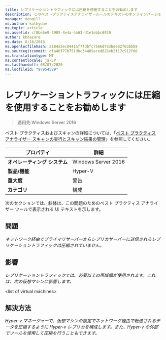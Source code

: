 ```yaml
---
title: レプリケーショントラフィックには圧縮を使用することをお勧めします
description: このベストプラクティスアナライザールールのテキストのオンラインバージョン。
manager: dongill
ms.author: kathydav
ms.topic: article
ms.assetid: cf8be6e9-2909-4e4a-bb63-d1e1ebbc6930
author: kbdazure
ms.date: 8/16/2016
ms.openlocfilehash: 2184a2ec0441af7fdbfc7566d783bee82f6bbbb9
ms.sourcegitcommit: dfa48f77b751dbc34409aced628eb2f17c912f08
ms.translationtype: MT
ms.contentlocale: ja-JP
ms.lasthandoff: 08/07/2020
ms.locfileid: "87954529"
---
```

# <a name="compression-is-recommended-for-replication-traffic"></a>レプリケーショントラフィックには圧縮を使用することをお勧めします

>適用先:Windows Server 2016

ベスト プラクティスおよびスキャンの詳細については、「[ベスト プラクティス アナライザー スキャンの実行とスキャン結果の管理](https://go.microsoft.com/fwlink/p/?LinkID=223177)」を参照してください。

|プロパティ|詳細|
|-|-|
|**オペレーティング システム**|Windows Server 2016|
|**製品/機能**|Hyper-V|
|**重大度**|警告|
|**カテゴリ**|構成|

次のセクションでは、斜体は、この問題のためのベスト プラクティス アナライザー ツールで表示される UI テキストを示します。

## <a name="issue"></a>問題
*ネットワーク経由でプライマリサーバーからレプリカサーバーに送信されるレプリケーショントラフィックは圧縮されていません。*

## <a name="impact"></a>影響
*レプリケーショントラフィックでは、必要以上の帯域幅が使用されます。これは、次の仮想マシンに影響します。*

\<list of virtual machines>

## <a name="resolution"></a>解決方法
*Hyper-v マネージャーで、仮想マシンの設定でネットワーク経由で転送されるデータを圧縮するように Hyper-v レプリカを構成します。また、Hyper-v の外部でツールを使用して圧縮を行うこともできます。*



